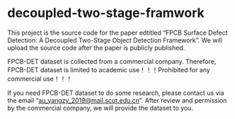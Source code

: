 # decoupled-two-stage-framwork

This project is the source code for the paper edtitled “FPCB Surface Defect Detection: A Decoupled Two-Stage Object Detection Framework”. We will upload the source code after the paper is publicly published.

FPCB-DET dataset is collected from a commercial company.
Therefore, FPCB-DET dataset is limited to academic use！！！Prohibited for any commercial use！！！ 

If you need FPCB-DET dataset to do some research, please contact us via the email “au_yangzy_2019@mail.scut.edu.cn”. After review and permission by the commercial company, we will provide the dataset to you.
